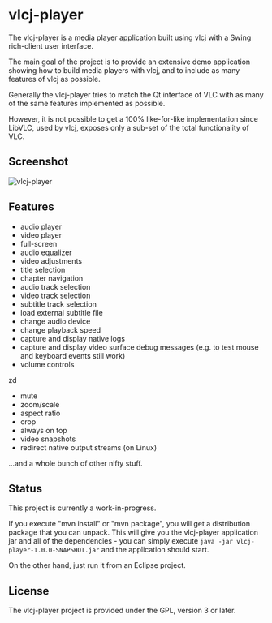 vlcj-player
===========

The vlcj-player is a media player application built using vlcj with a Swing
rich-client user interface. 

The main goal of the project is to provide an extensive demo application 
showing how to build media players with vlcj, and to include as many features
of vlcj as possible.

Generally the vlcj-player tries to match the Qt interface of VLC with as many
of the same features implemented as possible.

However, it is not possible to get a 100% like-for-like implementation since
LibVLC, used by vlcj, exposes only a sub-set of the total functionality of VLC. 

Screenshot
----------

![vlcj-player](https://github.com/caprica/vlcj-player/raw/master/doc/vlcj-player.png "vlcj-player")

Features
--------

 - audio player
 - video player
 - full-screen
 - audio equalizer
 - video adjustments
 - title selection
 - chapter navigation
 - audio track selection
 - video track selection
 - subtitle track selection
 - load external subtitle file
 - change audio device
 - change playback speed
 - capture and display native logs
 - capture and display video surface debug messages (e.g. to test mouse and keyboard events still work)
 - volume controls
 
 zd
 - mute
 - zoom/scale
 - aspect ratio
 - crop
 - always on top
 - video snapshots
 - redirect native output streams (on Linux)

...and a whole bunch of other nifty stuff.
 

Status
------

This project is currently a work-in-progress.

If you execute "mvn install" or "mvn package", you will get a distribution
package that you can unpack. This will give you the vlcj-player application jar
and all of the dependencies - you can simply execute `java -jar vlcj-player-1.0.0-SNAPSHOT.jar`
and the application should start.

On the other hand, just run it from an Eclipse project.

License
-------

The vlcj-player project is provided under the GPL, version 3 or later.
